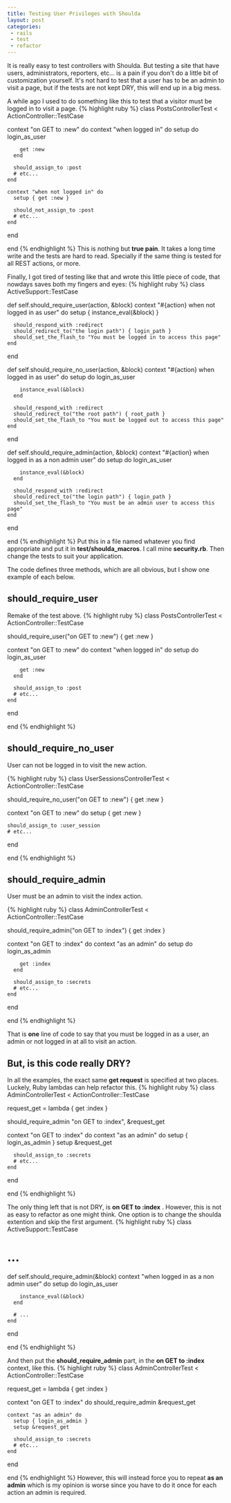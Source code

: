 ```yaml
---
title: Testing User Privileges with Shoulda
layout: post
categories:
 - rails
 - test
 - refactor
---
```


It is really easy to test controllers with Shoulda. But testing a site
that have users, administrators, reporters, etc... is a pain if you
don't do a little bit of customization yourself. It's not hard to test
that a user has to be an admin to visit a page, but if the tests are
not kept DRY, this will end up in a big mess.

A while ago I used to do something like this to test that a visitor
must be logged in to visit a page.
{% highlight ruby %}
class PostsControllerTest < ActionController::TestCase

  context "on GET to :new" do
    context "when logged in" do
      setup do
        login_as_user

        get :new
      end

      should_assign_to :post
      # etc...
    end

    context "when not logged in" do
      setup { get :new }

      should_not_assign_to :post
      # etc...
    end
  end

end
{% endhighlight %}
This is nothing but **true pain**. It takes a long time write and the
tests are hard to read. Specially if the same thing is tested for all
REST actions, or more.

Finally, I got tired of testing like that and wrote this little piece
of code, that nowdays saves both my fingers and eyes:
{% highlight ruby %}
class ActiveSupport::TestCase

  def self.should_require_user(action, &block)
    context "#{action} when not logged in as user" do
      setup { instance_eval(&block) }

      should_respond_with :redirect
      should_redirect_to("the login path") { login_path }
      should_set_the_flash_to "You must be logged in to access this page"
    end
  end

  def self.should_require_no_user(action, &block)
    context "#{action} when logged in as user" do
      setup do
        login_as_user

        instance_eval(&block)
      end

      should_respond_with :redirect
      should_redirect_to("the root path") { root_path }
      should_set_the_flash_to "You must be logged out to access this page"
    end
  end

  def self.should_require_admin(action, &block)
    context "#{action} when logged in as a non admin user" do
      setup do
        login_as_user

        instance_eval(&block)
      end

      should_respond_with :redirect
      should_redirect_to("the login path") { login_path }
      should_set_the_flash_to "You must be an admin user to access this page"
    end
  end

end
{% endhighlight %}
Put this in a file named whatever you find appropriate and put it in
**test/shoulda_macros**. I call mine **security.rb**. Then change the
tests to suit your application.

The code defines three methods, which are all obvious, but I show one
example of each below.

## should_require_user
Remake of the test above.
{% highlight ruby %}
class PostsControllerTest < ActionController::TestCase

  should_require_user("on GET to :new") { get :new }

  context "on GET to :new" do
    context "when logged in" do
      setup do
        login_as_user
       
        get :new
      end
       
      should_assign_to :post
      # etc...
    end
  end

end
{% endhighlight %}

## should_require_no_user
User can not be logged in to visit the new action.

{% highlight ruby %}
class UserSessionsControllerTest < ActionController::TestCase

  should_require_no_user("on GET to :new") { get :new }

  context "on GET to :new" do
    setup { get :new }

    should_assign_to :user_session
    # etc...
  end

end
{% endhighlight %}

## should_require_admin
User must be an admin to visit the index action.

{% highlight ruby %}
class AdminControllerTest < ActionController::TestCase

  should_require_admin("on GET to :index") { get :index }

  context "on GET to :index" do
    context "as an admin" do
      setup do
        login_as_admin

        get :index
      end

      should_assign_to :secrets
      # etc...
    end
  end

end
{% endhighlight %}

That is **one** line of code to say that you must be logged in as a
user, an admin or not logged in at all to visit an action.

## But, is this code really DRY?
In all the examples, the exact same **get request** is specified at two
places. Luckely, Ruby lambdas can help refactor this.
{% highlight ruby %}
class AdminControllerTest < ActionController::TestCase

  request_get = lambda { get :index }
  
  should_require_admin "on GET to :index", &request_get

  context "on GET to :index" do
    context "as an admin" do
      setup { login_as_admin }
      setup &request_get

      should_assign_to :secrets
      # etc...
    end
  end

end
{% endhighlight %}

The only thing left that is not DRY, is **on GET to :index** . However,
this is not as easy to refactor as one might think. One option is to
change the shoulda extention and skip the first argument.
{% highlight ruby %}
class ActiveSupport::TestCase

  # ...

  def self.should_require_admin(&block)
    context "when logged in as a non admin user" do
      setup do
        login_as_user

        instance_eval(&block)
      end

      # ...
    end
  end

end
{% endhighlight %}

And then put the **should_require_admin** part, in the **on GET to :index**
context, like this.
{% highlight ruby %}
class AdminControllerTest < ActionController::TestCase

  request_get = lambda { get :index }
  
  context "on GET to :index" do
    should_require_admin &request_get

    context "as an admin" do
      setup { login_as_admin }
      setup &request_get

      should_assign_to :secrets
      # etc...
    end
  end

end
{% endhighlight %}
However, this will instead force you to repeat **as an admin** which
is my opinion is worse since you have to do it once for each action an
admin is required.
